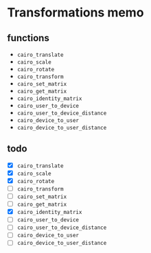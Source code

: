 Transformations memo
====================

functions
---------

* `cairo_translate`
* `cairo_scale`
* `cairo_rotate`
* `cairo_transform`
* `cairo_set_matrix`
* `cairo_get_matrix`
* `cairo_identity_matrix`
* `cairo_user_to_device`
* `cairo_user_to_device_distance`
* `cairo_device_to_user`
* `cairo_device_to_user_distance`

todo
----

* [x] `cairo_translate`
* [x] `cairo_scale`
* [x] `cairo_rotate`
* [ ] `cairo_transform`
* [ ] `cairo_set_matrix`
* [ ] `cairo_get_matrix`
* [x] `cairo_identity_matrix`
* [ ] `cairo_user_to_device`
* [ ] `cairo_user_to_device_distance`
* [ ] `cairo_device_to_user`
* [ ] `cairo_device_to_user_distance`
